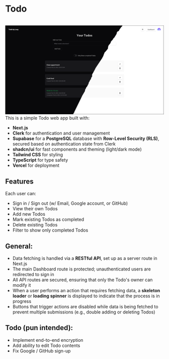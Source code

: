 # Todo
<br><img src="public/todo.png" />
This is a simple Todo web app built with:

- **Next.js**
- **Clerk** for authentication and user management
- **Supabase** for a **PostgreSQL** database with **Row-Level Security (RLS)**, secured based on authentication state from Clerk
- **shadcn/ui** for fast components and theming (light/dark mode)
- **Tailwind CSS** for styling
- **TypeScript** for type safety
- **Vercel** for deployment

## Features

Each user can:

- Sign in / Sign out (w/ Email, Google account, or GitHub)
- View their own Todos
- Add new Todos
- Mark existing Todos as completed
- Delete existing Todos
- Filter to show only completed Todos

## General:

- Data fetching is handled via a **RESTful API**, set up as a server route in Next.js
- The main Dashboard route is protected; unauthenticated users are redirected to sign in
- All API routes are secured, ensuring that only the Todo's owner can modify it
- When a user performs an action that requires fetching data, a **skeleton loader** or **loading spinner** is displayed to indicate that the process is in progress
- Buttons that trigger actions are disabled while data is being fetched to prevent multiple submissions (e.g., double adding or deleting Todos)

## Todo (pun intended):

- Implement end-to-end encryption
- Add ability to edit Todo contents
- Fix Google / GitHub sign-up
